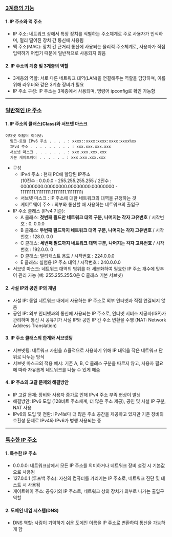 ### [3계층의 기능](https://youtu.be/s5kIGnaNFvM?list=PL0d8NnikouEWcF1jJueLdjRIC4HsUlULi)

#### 1. IP 주소와 맥 주소

- IP 주소: 네트워크 상에서 특정 장치를 식별하는 주소체계로 주로 사용자가 인식하며, 멀리 떨어진 장치 간 통신에 사용됨
- 맥 주소(MAC): 장치 간 근거리 통신에 사용되는 물리적 주소체계로, 사용자가 직접 입력하기 어렵기 때문에 일반적으로 사용되지 않음

#### 2. IP 주소의 계층 및 3계층의 역할

- 3계층의 역할: 서로 다른 네트워크 대역(LAN)을 연결해주는 역할을 담당하며, 이를 위해 라우터와 같은 3계층 장비가 필요
- IP 주소 구성: IP 주소는 3계층에서 사용되며, 명령어 ipconfig로 확인 가능함

---

### [일반적인 IP 주소](https://youtu.be/s5kIGnaNFvM?list=PL0d8NnikouEWcF1jJueLdjRIC4HsUlULi)

#### 1. IP 주소의 클래스(Class)와 서브넷 마스크

```
이더넷 어댑터 이더넷:
  링크-로컬 IPv6 주소 . . . . : xxxx::xxxx:xxxx:xxxx:xxxx%xx
  IPv4 주소 . . . . . . . . . : xxx.xxx.xxx.xxx
  서브넷 마스크 . . . . . . . : xxx.xxx.xxx.xxx
  기본 게이트웨이 . . . . . . : xxx.xxx.xxx.xxx
```

- 구성
  - IPv4 주소 : 현재 PC에 할당된 IP주소<br>
    (10진수 : 0.0.0.0 - 255.255.255.255 / 2진수 : 00000000.00000000.00000000.00000000 - 11111111.11111111.11111111.11111111)
  - 서브넷 마스크 : IP 주소에 대한 네트워크의 대역을 규정하는 것
  - 게이트웨이 주소 : 외부와 통신할 때 사용하는 네트워크의 출입구
- IP 주소 클래스 (IPv4 기준):
  - A 클래스: **첫번째 필드만 네트워크 대역 구분, 나머지는 각자 고유번호** / 시작번호 : 0. 0.0.0
  - B 클래스: **두번째 필드까지 네트워크 대역 구분, 나머지는 각자 고유번호** / 시작번호 : 128.0. 0.0
  - C 클래스: **세번째 필드까지 네트워크 대역 구분, 나머지는 각자 고유번호** / 시작번호 : 192.0.0. 0
  - D 클래스: 멀티캐스트 용도 / 시작번호 : 224.0.0.0
  - E 클래스: 실험용 IP 주소 대역 / 시작번호 : 240.0.0.0
- 서브넷 마스크: 네트워크 대역의 범위를 더 세분화하여 필요한 IP 주소 개수에 맞추어 관리 가능 (예: 255.255.255.0은 C 클래스 기본 서브넷)

#### 2. 사설 IP와 공인 IP의 개념

- 사설 IP: 동일 네트워크 내에서 사용하는 IP 주소로 외부 인터넷과 직접 연결되지 않음
- 공인 IP: 외부 인터넷과의 통신에 사용되는 IP 주소로, 인터넷 서비스 제공자(ISP)가 관리하며 통신 시 공유기가 사설 IP와 공인 IP 간 주소 변환을 수행 (NAT: Network Address Translation)

#### 3. IP 주소 클래스의 한계와 서브넷팅

- 서브넷팅: 네트워크 자원을 효율적으로 사용하기 위해 IP 대역을 작은 네트워크 단위로 나누는 방식
- 서브넷 마스크의 적용 예시: 기존 A, B, C 클래스 구분을 따르지 않고, 사용자 필요에 따라 자유롭게 네트워크를 나눌 수 있게 해줌

#### 4. IP 주소의 고갈 문제와 해결방안

- IP 고갈 문제: 장비와 사용자 증가로 인해 IPv4 주소 부족 현상이 발생
- 해결방안: IPv6 도입 (128비트 주소체계, 더 많은 주소 제공), 공인 및 사설 IP 구분, NAT 사용
- IPv6의 도입 및 전환: IPv4보다 더 많은 주소 공간을 제공하고 있지만 기존 장비의 호환성 문제로 IPv4와 IPv6가 병행 사용되는 중

---

### [특수한 IP 주소](https://youtu.be/s5kIGnaNFvM?list=PL0d8NnikouEWcF1jJueLdjRIC4HsUlULi)

#### 1. 특수한 IP 주소

- 0.0.0.0: 네트워크상에서 모든 IP 주소를 의미하거나 네트워크 장비 설정 시 기본값으로 사용됨
- 127.0.0.1 (루프백 주소): 자신의 컴퓨터를 가리키는 IP 주소로, 네트워크 진단 및 테스트 시 사용됨
- 게이트웨이 주소: 공유기의 IP 주소로, 네트워크 상의 장치가 외부로 나가는 출입구 역할

#### 2. 도메인 네임 시스템(DNS)

- DNS 역할: 사람이 기억하기 쉬운 도메인 이름을 IP 주소로 변환하여 통신을 가능하게 함
